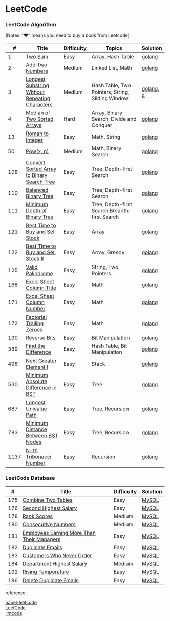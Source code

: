 LeetCode
========

### LeetCode Algorithm

(Notes: "&hearts;" means you need to buy a book from Leetcode)



| #    | Title                                                                                                                                       | Difficulty | Topics                                           | Solution                                                                                                                                                  |
| ---- | ------------------------------------------------------------------------------------------------------------------------------------------- | ---------- | ------------------------------------------------ | --------------------------------------------------------------------------------------------------------------------------------------------------------- |
| 1    | [Two Sum](https://leetcode.com/problems/two-sum/description/)                                                                               | Easy       | Array, Hash Table                                | [golang](./algorithms/golang/1.two-sum.go)                                                                                                                |
| 2    | [Add Two Numbers](https://leetcode.com/problems/add-two-numbers/description/)                                                               | Medium     | Linked List, Math                                | [golang](./algorithms/golang/2.add-two-numbers.go)                                                                                                        |
| 3    | [Longest Substring Without Repeating Characters](https://leetcode.com/problems/longest-substring-without-repeating-characters/description/) | Medium     | Hash Table, Two Pointers, String, Sliding Window | [golang](./algorithms/golang/3.longest-substring-without-repeating-characters.go), [c](./algorithms/c/3.longest-substring-without-repeating-characters.c) |
| 4    | [Median of Two Sorted Arrays](https://leetcode.com/problems/median-of-two-sorted-arrays/description/)                                       | Hard       | Array, Binary Search, Divide and Conquer         | [golang](./algorithms/golang/4.median-of-two-sorted-arrays.go)                                                                                            |
| 13   | [Roman to Integer](https://leetcode.com/problems/roman-to-integer/)                                                                         | Easy       | Math, String                                     | [golang](./algorithms/golang/13.roman-to-integer.go)                                                                                                      |
| 50   | [Pow(x, n)](https://leetcode.com/problems/powx-n/description/)                                                                              | Medium     | Math, Binary Search                              | [golang](./algorithms/golang/50.pow-x-n.go)                                                                                                               |
| 108  | [Convert Sorted Array to Binary Search Tree](https://leetcode.com/problems/convert-sorted-array-to-binary-search-tree/description/)         | Easy       | Tree, Depth-first Search                         | [golang](./algorithms/golang/108.convert-sorted-array-to-binary-search-tree.go)                                                                           |
| 110  | [Balanced Binary Tree](https://leetcode.com/problems/balanced-binary-tree/description/)                                                     | Easy       | Tree, Depth-first Search                         | [golang](./algorithms/golang/110.balanced-binary-tree.go)                                                                                                 |
| 111  | [Minimum Depth of Binary Tree](https://leetcode.com/problems/minimum-depth-of-binary-tree/description/)                                     | Easy       | Tree, Depth-first Search,Breadth-first Search    | [golang](./algorithms/golang/111.minimum-depth-of-binary-tree.go)                                                                                         |
| 121  | [Best Time to Buy and Sell Stock](https://leetcode.com/problems/best-time-to-buy-and-sell-stock/description/)                               | Easy       | Array                                            | [golang](./algorithms/golang/121.best-time-to-buy-and-sell-stock.go)                                                                                      |
| 122  | [Best Time to Buy and Sell Stock II](https://leetcode.com/problems/best-time-to-buy-and-sell-stock-ii/description/)                         | Easy       | Array, Greedy                                    | [golang](./algorithms/golang/122.best-time-to-buy-and-sell-stock-ii.go)                                                                                   |
| 125  | [Valid Palindrome](https://leetcode.com/problems/valid-palindrome/description/)                                                             | Easy       | String, Two Pointers                             | [golang](./algorithms/golang/125.valid-palindrome.go)                                                                                                     |
| 168  | [Excel Sheet Column Title](https://leetcode.com/problems/excel-sheet-column-title/description/)                                             | Easy       | Math                                             | [golang](./algorithms/golang/168.excel-sheet-column-title.go)                                                                                             |
| 171  | [Excel Sheet Column Number](https://leetcode.com/problems/excel-sheet-column-number/description/)                                           | Easy       | Math                                             | [golang](./algorithms/golang/171.excel-sheet-column-number.go)                                                                                            |
| 172  | [Factorial Trailing Zeroes](https://leetcode.com/problems/factorial-trailing-zeroes/description/)                                           | Easy       | Math                                             | [golang](./algorithms/golang/172.factorial-trailing-zeroes.go)                                                                                            |
| 190  | [Reverse Bits](https://leetcode.com/problems/reverse-bits/description/)                                                                     | Easy       | Bit Manipulation                                 | [golang](./algorithms/golang/190.reverse-bits.go)                                                                                                         |
| 389  | [Find the Difference](https://leetcode.com/problems/find-the-difference/description/)                                                       | Easy       | Hash Table, Bit Manipulation                     | [golang](./algorithms/golang/389.find-the-difference.go)                                                                                                  |
| 496  | [Next Greater Element I](https://leetcode.com/problems/next-greater-element-i/description/)                                                 | Easy       | Stack                                            | [golang](./algorithms/golang/496.next-greater-element-i.go)                                                                                               |
| 530  | [Minimum Absolute Difference in BST](https://leetcode.com/problems/minimum-absolute-difference-in-bst/)                                     | Easy       | Tree                                             | [golang](./algorithms/golang/530.minimum-absolute-difference-in-bst.go)                                                                                   |
| 687  | [Longest Univalue Path](https://leetcode.com/problems/longest-univalue-path/description/)                                                   | Easy       | Tree, Recursion                                  | [golang](./algorithms/golang/687.longest-univalue-path.go)                                                                                                |
| 783  | [Minimum Distance Between BST Nodes](https://leetcode.com/problems/minimum-distance-between-bst-nodes/description/)                         | Easy       | Tree, Recursion                                  | [golang](./algorithms/golang/783.minimum-distance-between-bst-nodes.go)                                                                                   |
| 1137 | [N-th Tribonacci Number](https://leetcode.com/problems/n-th-tribonacci-number/submissions/)                                                 | Easy       | Recursion                                        | [golang](./algorithms/golang/1137.n-th-tribonacci-number.go)                                                                                              |


### LeetCode Database

| #   | Title                                                                                                                               | Difficulty | Solution                                                               |
| --- | ----------------------------------------------------------------------------------------------------------------------------------- | ---------- | ---------------------------------------------------------------------- |
| 175 | [Combine Two Tables](https://leetcode.com/problems/combine-two-tables/)                                                             | Easy       | [MySQL](./database/175.combine-two-tables.sql)                         |
| 176 | [Second Highest Salary](https://leetcode.com/problems/second-highest-salary/description/)                                           | Easy       | [MySQL](./database/176.second-highest-salary.sql)                      |
| 178 | [Rank Scores](https://leetcode.com/problems/rank-scores/description/)                                                               | Medium     | [MySQL](./database/178.rank-scores.sql)                                |
| 180 | [Consecutive Numbers](https://leetcode.com/problems/consecutive-numbers/description/)                                               | Medium     | [MySQL](./database/180.consecutive-numbers.sql)                        |
| 181 | [Employees Earning More Than Their Managers](https://leetcode.com/problems/employees-earning-more-than-their-managers/description/) | Easy       | [MySQL](./database/181.employees-earning-more-than-their-managers.sql) |
| 182 | [Duplicate Emails](https://leetcode.com/problems/duplicate-emails/description/)                                                     | Easy       | [MySQL](./database/182.duplicate-emails.sql)                           |
| 183 | [Customers Who Never Order](https://leetcode.com/problems/customers-who-never-order/)                                               | Easy       | [MySQL](./database/183.customers-who-never-order.sql)                  |
| 184 | [Department Highest Salary](https://leetcode.com/problems/department-highest-salary/description/)                                   | Medium     | [MySQL](./database/184.department-highest-salary.sql)                  |
| 192 | [Rising Temperature](https://leetcode.com/problems/rising-temperature/)                                                             | Easy       | [MySQL](./database/197.rising-temperature.sql)                         |
| 196 | [Delete Duplicate Emails](https://leetcode.com/problems/delete-duplicate-emails/description/)                                       | Easy       | [MySQL](./database/196.delete-duplicate-emails.sql)                    |

reference:  

[haoel-leetcode](https://github.com/haoel/leetcode)  
[LeetCode](https://leetcode.com/)  
[lintcode](https://www.lintcode.com/)  